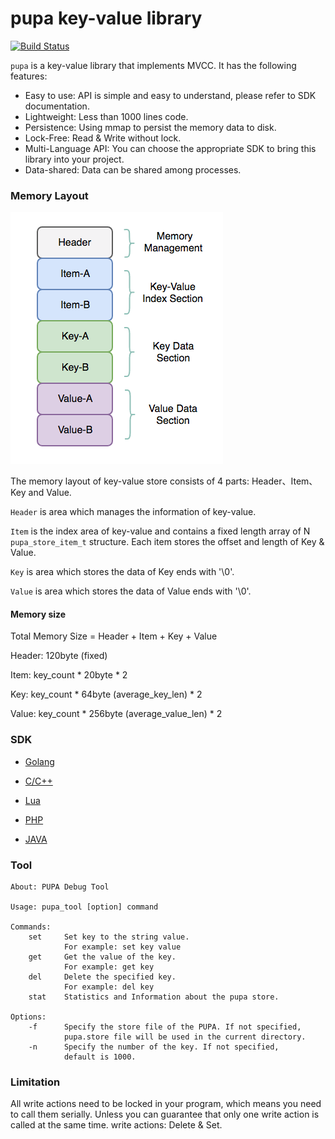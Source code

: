 # pupa key-value library

[![Build Status](https://travis-ci.org/agile6v/pupa.svg?branch=master)](https://travis-ci.org/agile6v/pupa)

`pupa` is a key-value library that implements MVCC. It has the following features:

* Easy to use: API is simple and easy to understand, please refer to SDK documentation.
* Lightweight: Less than 1000 lines code.
* Persistence: Using mmap to persist the memory data to disk.
* Lock-Free: Read & Write without lock.
* Multi-Language API: You can choose the appropriate SDK to bring this library into your project.
* Data-shared: Data can be shared among processes.


### Memory Layout
![mem_layout][mem_layout]

The memory layout of key-value store consists of 4 parts: Header、Item、Key and Value.

`Header` is area which manages the information of key-value.

`Item` is the index area of key-value and contains a fixed length array of N `pupa_store_item_t` structure. Each item stores the offset and length of Key & Value.

`Key` is area which stores the data of Key ends with '\0'.

`Value` is area which stores the data of Value ends with '\0'.

#### Memory size

Total Memory Size = Header + Item + Key + Value

Header: 120byte (fixed)

Item: key_count * 20byte * 2

Key: key_count * 64byte (average_key_len) * 2

Value: key_count * 256byte (average_value_len) * 2

### SDK

* [Golang](https://github.com/agile6v/pupa/tree/master/sdk/go)

* [C/C++](https://github.com/agile6v/pupa/tree/master/src)

* [Lua](https://github.com/agile6v/pupa/tree/master/sdk/lua)

* [PHP](https://github.com/agile6v/pupa/tree/master/sdk/php)

* [JAVA](https://github.com/agile6v/pupa/tree/master/sdk/java)


### Tool

```shell
About: PUPA Debug Tool

Usage: pupa_tool [option] command

Commands:
    set     Set key to the string value.
            For example: set key value
    get     Get the value of the key.
            For example: get key
    del     Delete the specified key.
            For example: del key
    stat    Statistics and Information about the pupa store.

Options:
    -f      Specify the store file of the PUPA. If not specified,
            pupa.store file will be used in the current directory.
    -n      Specify the number of the key. If not specified,
            default is 1000.
```


[mem_layout]: https://github.com/agile6v/pupa/blob/master/src/mem_layout.png

### Limitation
All write actions need to be locked in your program, which means you need to call them serially. Unless you can guarantee that only one write action is called at the same time. write actions: Delete & Set.
